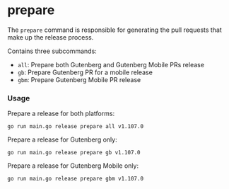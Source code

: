 # prepare

The `prepare` command is responsible for generating the pull requests that make up the release process.

Contains three subcommands:

- `all`: Prepare both Gutenberg and Gutenberg Mobile PRs release
- `gb`: Prepare Gutenberg PR for a mobile release
- `gbm`: Prepare Gutenberg Mobile PR release

### Usage

Prepare a release for both platforms:

```
go run main.go release prepare all v1.107.0
```

Prepare a release for Gutenberg only:

```
go run main.go release prepare gb v1.107.0
```

Prepare a release for Gutenberg Mobile only:

```
go run main.go release prepare gbm v1.107.0
```
